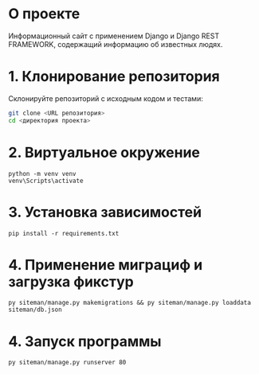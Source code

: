 # О проекте

Информационный сайт с применением Django и Django REST FRAMEWORK, содержащий информацию об известных людях.

# 1. Клонирование репозитория

Склонируйте репозиторий с исходным кодом и тестами:

```bash
git clone <URL репозитория>
cd <директория проекта>
```

# 2. Виртуальное окружение

```shell
python -m venv venv
venv\Scripts\activate
```

# 3. Установка зависимостей

```shell
pip install -r requirements.txt
```

# 4. Применение миграциф и загрузка фикстур

```shell
py siteman/manage.py makemigrations && py siteman/manage.py loaddata siteman/db.json
```

# 4. Запуск программы

```shell
py siteman/manage.py runserver 80
```